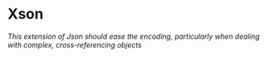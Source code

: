 # Xson

*This extension of Json should ease the encoding, particularly when dealing with complex, cross-referencing objects*

